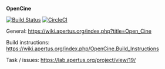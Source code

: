 **OpenCine**

[![Build Status](https://travis-ci.org/apertus-open-source-cinema/opencine.svg?branch=dev)](https://travis-ci.org/apertus-open-source-cinema/opencine) [![CircleCI](https://circleci.com/gh/apertus-open-source-cinema/opencine/tree/master.svg?style=svg)](https://circleci.com/gh/apertus-open-source-cinema/opencine/tree/master)
 

General: https://wiki.apertus.org/index.php?title=Open_Cine

Build instructions: https://wiki.apertus.org/index.php/OpenCine.Build_Instructions

Task / issues: https://lab.apertus.org/project/view/19/
